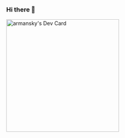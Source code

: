 ### Hi there 👋

<!--
**DrArmansky/DrArmansky** is a ✨ _special_ ✨ repository because its `README.md` (this file) appears on your GitHub profile.

Here are some ideas to get you started:

- 🔭 I’m currently working on ...
- 🌱 I’m currently learning ...
- 👯 I’m looking to collaborate on ...
- 🤔 I’m looking for help with ...
- 💬 Ask me about ...
- 📫 How to reach me: ...
- 😄 Pronouns: ...
- ⚡ Fun fact: ...
-->

<a href="https://app.daily.dev/armansky"><img src="https://api.daily.dev/devcards/90e1543e982e4f5eb30cbe881f7e8d53.png?r=laj" width="300" alt="armansky's Dev Card"/></a>

